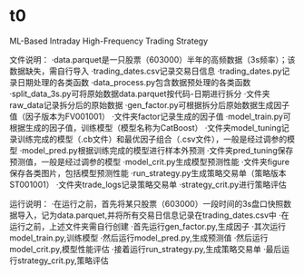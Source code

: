 # t0
ML-Based Intraday High-Frequency Trading Strategy

文件说明：
·data.parquet是一只股票（603000）半年的高频数据（3s频率）；该数据缺失，需自行导入
·trading_dates.csv记录交易日信息
·trading_dates.py记录日期处理的各类函数
·data_process.py包含数据预处理的各类函数
·split_data_3s.py可将原始数据data.parquet按代码-日期进行拆分
·文件夹raw_data记录拆分后的原始数据
·gen_factor.py可根据拆分后原始数据生成因子值（因子版本为FV001001）
·文件夹factor记录生成的因子值
·model_train.py可根据生成的因子值，训练模型（模型名称为CatBoost）
·文件夹model_tuning记录训练完成的模型（.cb文件）和最优因子组合（.csv文件），一般是经过调参的模型
·model_pred.py根据训练完成的模型进行样本外预测
·文件夹pred_tuning保存预测值，一般是经过调参的模型
·model_crit.py生成模型预测性能
·文件夹figure保存各类图片，包括模型预测性能
·run_strategy.py生成策略交易单（策略版本ST001001）
·文件夹trade_logs记录策略交易单
·strategy_crit.py进行策略评估

运行说明：
·在运行之前，首先将某只股票（603000）一段时间的3s盘口快照数据导入，记为data.parquet,并将所有交易日信息记录在trading_dates.csv中
·在运行之前，上述文件夹需自行创建
·首先运行gen_factor.py,生成因子
·其次运行model_train.py,训练模型
·然后运行model_pred.py,生成预测值
·然后运行model_crit.py,模型性能评估
·接着运行run_strategy.py,生成策略交易单
·最后运行strategy_crit.py,策略评估
